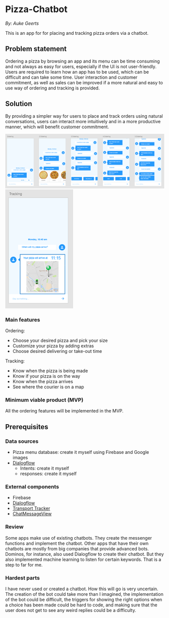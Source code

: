 # Pizza-Chatbot
<em>By: Auke Geerts</em>

This is an app for for placing and tracking pizza orders via a chatbot.

## Problem statement
Ordering a pizza by browsing an app and its menu can be time consuming and not always as easy for users, especially if the UI is not user-friendly. Users are required to learn how an app has to be used, which can be difficult and can take some time. User interaction and customer commitment, as well as sales can be improved if a more natural and easy to use way of ordering and tracking is provided.

## Solution
By providing a simpler way for users to place and track orders using natural conversations, users can interact more intuitively and in a more productive manner, which will benefit customer commitment.

![Ordering sketch](/doc/ordering.png)
![Tracking sketch](/doc/Tracking.PNG)

### Main features
Ordering:
- Choose your desired pizza and pick your size
- Customize your pizza by adding extras
- Choose desired delivering or take-out time

Tracking:
- Know when the pizza is being made
- Know if your pizza is on the way
- Know when the pizza arrives
- See where the courier is on a map

### Minimum viable product (MVP)
All the ordering features will be implemented in the MVP.

## Prerequisites
### Data sources
- Pizza menu database: create it myself using Firebase and Google images
- [Dialogflow](https://dialogflow.com/)
  - Intents: create it myself 
  - responses: create it myself
  
### External components
- Firebase
- [Dialogflow](https://dialogflow.com/)
- [Transport Tracker](https://developers.google.com/maps/solutions/transport-tracker/)
- [ChatMessageView](https://github.com/bassaer/ChatMessageView)

### Review
Some apps make use of existing chatbots. They create the messenger functions and implement the chatbot.
Other apps that have their own chatbots are mostly from big companies that provide advanced bots.
Dominos, for instance, also used Dialogflow to create their chatbot. But they also implemented machine learning to listen for certain keywords. That is a step to far for me.

### Hardest parts
I have never used or created a chatbot. How this will go is very uncertain. The creation of the bot could take more than I imagined, the implementation of the bot could be difficult, the triggers for showing the right options when a choice has been made could be hard to code, and making sure that the user does not get to see any weird replies could be a difficulty.

